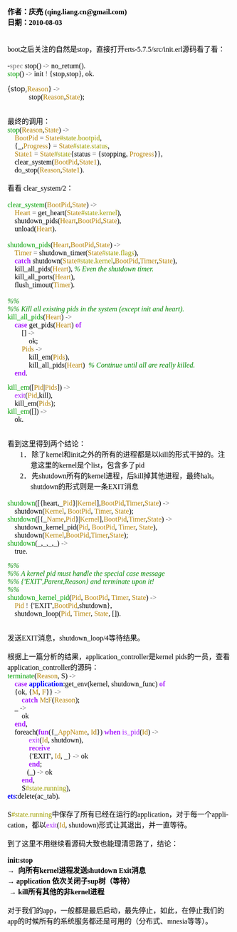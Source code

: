 <!--
author: qingliangcn
date: 2010-08-03
title: erlang init stop浅析
tags: Erlang,erlang停止过程,init,otp,stop
category: Erlang
status: publish
summary: 	作者：庆亮 (qing.liang.cn@gmail.com)	日期：2010-08-03	&nbsp;	&nbsp;	boot之后关注的自然是stop，直接打开erts-5.7.5/src/init.erl源码看了看：	&nbsp;	-spec stop() -&gt; no
-->

<p class="MsoNormal" style="margin: 0cm 0cm 0pt">
	<b style="mso-bidi-font-weight: normal"><font color="#000000"><font size="3"><span style="font-family: 宋体; mso-ascii-font-family: calibri; mso-ascii-theme-font: minor-latin; mso-fareast-font-family: 宋体; mso-fareast-theme-font: minor-fareast; mso-hansi-font-family: calibri; mso-hansi-theme-font: minor-latin">作者：庆亮</span><span lang="EN-US"><font face="Calibri"> (qing.liang.cn@gmail.com)<o:p></o:p></font></span></font></font></b>
</p>

<p class="MsoNormal" style="margin: 0cm 0cm 0pt">
	<b style="mso-bidi-font-weight: normal"><font color="#000000"><font size="3"><span style="font-family: 宋体; mso-ascii-font-family: calibri; mso-ascii-theme-font: minor-latin; mso-fareast-font-family: 宋体; mso-fareast-theme-font: minor-fareast; mso-hansi-font-family: calibri; mso-hansi-theme-font: minor-latin">日期：</span><span lang="EN-US"><font face="Calibri">2010-08-03<o:p></o:p></font></span></font></font></b>
</p>

<p class="MsoNormal" style="margin: 0cm 0cm 0pt">
	<span lang="EN-US"><o:p><font color="#000000" face="Calibri" size="3">&nbsp;</font></o:p></span>
</p>

<p class="MsoNormal" style="margin: 0cm 0cm 0pt">
	<span lang="EN-US"><o:p><font color="#000000" face="Calibri" size="3">&nbsp;</font></o:p></span>
</p>

<p class="MsoNormal" style="margin: 0cm 0cm 0pt">
	<font color="#000000"><font size="3"><span lang="EN-US"><font face="Calibri">boot</font></span><span style="font-family: 宋体; mso-ascii-font-family: calibri; mso-ascii-theme-font: minor-latin; mso-fareast-font-family: 宋体; mso-fareast-theme-font: minor-fareast; mso-hansi-font-family: calibri; mso-hansi-theme-font: minor-latin">之后关注的自然是</span><span lang="EN-US"><font face="Calibri">stop</font></span><span style="font-family: 宋体; mso-ascii-font-family: calibri; mso-ascii-theme-font: minor-latin; mso-fareast-font-family: 宋体; mso-fareast-theme-font: minor-fareast; mso-hansi-font-family: calibri; mso-hansi-theme-font: minor-latin">，直接打开</span><span lang="EN-US"><font face="Calibri">erts-5.7.5/src/init.erl</font></span><span style="font-family: 宋体; mso-ascii-font-family: calibri; mso-ascii-theme-font: minor-latin; mso-fareast-font-family: 宋体; mso-fareast-theme-font: minor-fareast; mso-hansi-font-family: calibri; mso-hansi-theme-font: minor-latin">源码看了看：</span></font></font>
</p>

<p class="MsoNormal" style="margin: 0cm 0cm 0pt">
	<span lang="EN-US"><o:p><font color="#000000" face="Calibri" size="3">&nbsp;</font></o:p></span>
</p>

<p align="left" class="MsoNormal" style="text-align: left; margin: 0cm 0cm 0pt">
	<font size="3"><span lang="EN-US" style="font-family: consolas; color: black">-</span><b><span lang="EN-US" style="font-family: consolas; color: #999999">spec</span></b><span lang="EN-US" style="font-family: consolas; color: black"> stop() </span><span lang="EN-US" style="font-family: consolas; color: #666666">-&gt;</span></font><font size="3"><span lang="EN-US" style="font-family: consolas; color: black"> no_return().</span><br />
	<span lang="EN-US" style="font-family: consolas; color: #00a000">stop</span><span lang="EN-US" style="font-family: consolas; color: black">() </span><span lang="EN-US" style="font-family: consolas; color: #666666">-&gt;</span><span lang="EN-US" style="font-family: consolas; color: black"> init </span><span lang="EN-US" style="font-family: consolas; color: #666666">!</span></font><font size="3"><span lang="EN-US" style="font-family: consolas; color: black"> {stop,stop}, ok.</span></font>
</p>

<p>
	<font size="3">{stop,<span lang="EN-US" style="font-family: consolas; color: darkgoldenrod">Reason</span><span lang="EN-US" style="font-family: consolas; color: black">} </span><span lang="EN-US" style="font-family: consolas; color: #666666">-&gt;</span></font><br />
	<span lang="EN-US" style="font-family: consolas; color: black"><font size="3">&nbsp;&nbsp;&nbsp;&nbsp;&nbsp;&nbsp;&nbsp;&nbsp;&nbsp;&nbsp;&nbsp; stop(</font></span><font size="3"><span lang="EN-US" style="font-family: consolas; color: darkgoldenrod">Reason</span><span lang="EN-US" style="font-family: consolas; color: black">,</span><span lang="EN-US" style="font-family: consolas; color: darkgoldenrod">State</span><span lang="EN-US" style="font-family: consolas; color: black">);<!--more--><o:p></o:p></span></font>
</p>

<p align="left" class="MsoNormal" style="text-align: left; margin: 0cm 0cm 0pt">
	<span lang="EN-US" style="font-family: consolas; color: black"><o:p><font size="3">&nbsp;</font></o:p></span>
</p>

<p align="left" class="MsoNormal" style="text-align: left; margin: 0cm 0cm 0pt">
	<span style="font-family: 宋体; color: black; mso-ascii-font-family: consolas; mso-fareast-font-family: 宋体; mso-fareast-theme-font: minor-fareast; mso-hansi-font-family: consolas"><font size="3">最终的调用：</font></span>
</p>

<p align="left" class="MsoNormal" style="text-align: left; margin: 0cm 0cm 0pt">
	<font size="3"><span lang="EN-US" style="font-family: consolas; color: #00a000">stop</span><span lang="EN-US" style="font-family: consolas; color: black">(</span><span lang="EN-US" style="font-family: consolas; color: darkgoldenrod">Reason</span><span lang="EN-US" style="font-family: consolas; color: black">,</span><span lang="EN-US" style="font-family: consolas; color: darkgoldenrod">State</span><span lang="EN-US" style="font-family: consolas; color: black">) </span><span lang="EN-US" style="font-family: consolas; color: #666666">-&gt;</span></font><br />
	<span lang="EN-US" style="font-family: consolas; color: black"><font size="3">&nbsp;&nbsp;&nbsp; </font></span><font size="3"><span lang="EN-US" style="font-family: consolas; color: darkgoldenrod">BootPid</span><span lang="EN-US" style="font-family: consolas; color: black"> </span><span lang="EN-US" style="font-family: consolas; color: #666666">=</span><span lang="EN-US" style="font-family: consolas; color: black"> </span><span lang="EN-US" style="font-family: consolas; color: darkgoldenrod">State</span><span lang="EN-US" style="font-family: consolas; color: #a0a000">#state.bootpid</span></font><font size="3"><span lang="EN-US" style="font-family: consolas; color: black">,<br />
	&nbsp;&nbsp;&nbsp; {_,</span><span lang="EN-US" style="font-family: consolas; color: darkgoldenrod">Progress</span><span lang="EN-US" style="font-family: consolas; color: black">} </span><span lang="EN-US" style="font-family: consolas; color: #666666">=</span><span lang="EN-US" style="font-family: consolas; color: black"> </span><span lang="EN-US" style="font-family: consolas; color: darkgoldenrod">State</span><span lang="EN-US" style="font-family: consolas; color: #a0a000">#state.status</span></font><font size="3"><span lang="EN-US" style="font-family: consolas; color: black">,<br />
	&nbsp;&nbsp;&nbsp; </span><span lang="EN-US" style="font-family: consolas; color: darkgoldenrod">State1</span><span lang="EN-US" style="font-family: consolas; color: black"> </span><span lang="EN-US" style="font-family: consolas; color: #666666">=</span><span lang="EN-US" style="font-family: consolas; color: black"> </span><span lang="EN-US" style="font-family: consolas; color: darkgoldenrod">State</span><span lang="EN-US" style="font-family: consolas; color: #a0a000">#state</span><span lang="EN-US" style="font-family: consolas; color: black">{status </span><span lang="EN-US" style="font-family: consolas; color: #666666">=</span><span lang="EN-US" style="font-family: consolas; color: black"> {stopping, </span><span lang="EN-US" style="font-family: consolas; color: darkgoldenrod">Progress</span></font><font size="3"><span lang="EN-US" style="font-family: consolas; color: black">}},<br />
	&nbsp;&nbsp;&nbsp; clear_system(</span><span lang="EN-US" style="font-family: consolas; color: darkgoldenrod">BootPid</span><span lang="EN-US" style="font-family: consolas; color: black">,</span><span lang="EN-US" style="font-family: consolas; color: darkgoldenrod">State1</span></font><font size="3"><span lang="EN-US" style="font-family: consolas; color: black">),<br />
	&nbsp;&nbsp;&nbsp; do_stop(</span><span lang="EN-US" style="font-family: consolas; color: darkgoldenrod">Reason</span><span lang="EN-US" style="font-family: consolas; color: black">,</span><span lang="EN-US" style="font-family: consolas; color: darkgoldenrod">State1</span><span lang="EN-US" style="font-family: consolas; color: black">).<o:p></o:p></span></font>
</p>

<p align="left" class="MsoNormal" style="text-align: left; margin: 0cm 0cm 0pt">
	<span lang="EN-US" style="font-family: consolas; color: black"><o:p><font size="3">&nbsp;</font></o:p></span>
</p>

<p class="MsoNormal" style="margin: 0cm 0cm 0pt">
	<font color="#000000"><font size="3"><span style="font-family: 宋体; mso-ascii-font-family: calibri; mso-ascii-theme-font: minor-latin; mso-fareast-font-family: 宋体; mso-fareast-theme-font: minor-fareast; mso-hansi-font-family: calibri; mso-hansi-theme-font: minor-latin">看看</span><span lang="EN-US"><font face="Calibri"> clear_system/2</font></span><span style="font-family: 宋体; mso-ascii-font-family: calibri; mso-ascii-theme-font: minor-latin; mso-fareast-font-family: 宋体; mso-fareast-theme-font: minor-fareast; mso-hansi-font-family: calibri; mso-hansi-theme-font: minor-latin">：</span></font></font>
</p>

<p class="MsoNormal" style="margin: 0cm 0cm 0pt">
	<span lang="EN-US"><o:p><font color="#000000" face="Calibri" size="3">&nbsp;</font></o:p></span>
</p>

<p align="left" class="MsoNormal" style="text-align: left; margin: 0cm 0cm 0pt">
	<font size="3"><span lang="EN-US" style="font-family: consolas; color: #00a000">clear_system</span><span lang="EN-US" style="font-family: consolas; color: black">(</span><span lang="EN-US" style="font-family: consolas; color: darkgoldenrod">BootPid</span><span lang="EN-US" style="font-family: consolas; color: black">,</span><span lang="EN-US" style="font-family: consolas; color: darkgoldenrod">State</span><span lang="EN-US" style="font-family: consolas; color: black">) </span><span lang="EN-US" style="font-family: consolas; color: #666666">-&gt;</span></font><br />
	<span lang="EN-US" style="font-family: consolas; color: black"><font size="3">&nbsp;&nbsp;&nbsp; </font></span><font size="3"><span lang="EN-US" style="font-family: consolas; color: darkgoldenrod">Heart</span><span lang="EN-US" style="font-family: consolas; color: black"> </span><span lang="EN-US" style="font-family: consolas; color: #666666">=</span><span lang="EN-US" style="font-family: consolas; color: black"> get_heart(</span><span lang="EN-US" style="font-family: consolas; color: darkgoldenrod">State</span><span lang="EN-US" style="font-family: consolas; color: #a0a000">#state.kernel</span></font><font size="3"><span lang="EN-US" style="font-family: consolas; color: black">),<br />
	&nbsp;&nbsp;&nbsp; shutdown_pids(</span><span lang="EN-US" style="font-family: consolas; color: darkgoldenrod">Heart</span><span lang="EN-US" style="font-family: consolas; color: black">,</span><span lang="EN-US" style="font-family: consolas; color: darkgoldenrod">BootPid</span><span lang="EN-US" style="font-family: consolas; color: black">,</span><span lang="EN-US" style="font-family: consolas; color: darkgoldenrod">State</span></font><font size="3"><span lang="EN-US" style="font-family: consolas; color: black">),<br />
	&nbsp;&nbsp;&nbsp; unload(</span><span lang="EN-US" style="font-family: consolas; color: darkgoldenrod">Heart</span></font><font size="3"><span lang="EN-US" style="font-family: consolas; color: black">).<br />
	&nbsp;&nbsp;&nbsp; </span><br />
	<span lang="EN-US" style="font-family: consolas; color: #00a000">shutdown_pids</span><span lang="EN-US" style="font-family: consolas; color: black">(</span><span lang="EN-US" style="font-family: consolas; color: darkgoldenrod">Heart</span><span lang="EN-US" style="font-family: consolas; color: black">,</span><span lang="EN-US" style="font-family: consolas; color: darkgoldenrod">BootPid</span><span lang="EN-US" style="font-family: consolas; color: black">,</span><span lang="EN-US" style="font-family: consolas; color: darkgoldenrod">State</span><span lang="EN-US" style="font-family: consolas; color: black">) </span><span lang="EN-US" style="font-family: consolas; color: #666666">-&gt;</span></font><br />
	<span lang="EN-US" style="font-family: consolas; color: black"><font size="3">&nbsp;&nbsp;&nbsp; </font></span><font size="3"><span lang="EN-US" style="font-family: consolas; color: darkgoldenrod">Timer</span><span lang="EN-US" style="font-family: consolas; color: black"> </span><span lang="EN-US" style="font-family: consolas; color: #666666">=</span><span lang="EN-US" style="font-family: consolas; color: black"> shutdown_timer(</span><span lang="EN-US" style="font-family: consolas; color: darkgoldenrod">State</span><span lang="EN-US" style="font-family: consolas; color: #a0a000">#state.flags</span></font><font size="3"><span lang="EN-US" style="font-family: consolas; color: black">),<br />
	&nbsp;&nbsp;&nbsp; </span><b><span lang="EN-US" style="font-family: consolas; color: #aa22ff">catch</span></b><span lang="EN-US" style="font-family: consolas; color: black"> shutdown(</span><span lang="EN-US" style="font-family: consolas; color: darkgoldenrod">State</span><span lang="EN-US" style="font-family: consolas; color: #a0a000">#state.kernel</span><span lang="EN-US" style="font-family: consolas; color: black">,</span><span lang="EN-US" style="font-family: consolas; color: darkgoldenrod">BootPid</span><span lang="EN-US" style="font-family: consolas; color: black">,</span><span lang="EN-US" style="font-family: consolas; color: darkgoldenrod">Timer</span><span lang="EN-US" style="font-family: consolas; color: black">,</span><span lang="EN-US" style="font-family: consolas; color: darkgoldenrod">State</span></font><font size="3"><span lang="EN-US" style="font-family: consolas; color: black">),<br />
	&nbsp;&nbsp;&nbsp; kill_all_pids(</span><span lang="EN-US" style="font-family: consolas; color: darkgoldenrod">Heart</span><span lang="EN-US" style="font-family: consolas; color: black">), </span><i><span lang="EN-US" style="font-family: consolas; color: #008800">% Even the shutdown timer.</span></i></font><br />
	<span lang="EN-US" style="font-family: consolas; color: black"><font size="3">&nbsp;&nbsp;&nbsp; kill_all_ports(</font></span><span lang="EN-US" style="font-family: consolas; color: darkgoldenrod"><font size="3">Heart</font></span><font size="3"><span lang="EN-US" style="font-family: consolas; color: black">),<br />
	&nbsp;&nbsp;&nbsp; flush_timout(</span><span lang="EN-US" style="font-family: consolas; color: darkgoldenrod">Timer</span></font><font size="3"><span lang="EN-US" style="font-family: consolas; color: black">).<br />
	&nbsp;&nbsp;&nbsp; </span><br />
	<i><span lang="EN-US" style="font-family: consolas; color: #008800">%%</span></i></font><br />
	<i><span lang="EN-US" style="font-family: consolas; color: #008800"><font size="3">%% Kill all existing pids in the system (except init and heart).</font></span></i><br />
	<font size="3"><span lang="EN-US" style="font-family: consolas; color: #00a000">kill_all_pids</span><span lang="EN-US" style="font-family: consolas; color: black">(</span><span lang="EN-US" style="font-family: consolas; color: darkgoldenrod">Heart</span><span lang="EN-US" style="font-family: consolas; color: black">) </span><span lang="EN-US" style="font-family: consolas; color: #666666">-&gt;</span></font><br />
	<span lang="EN-US" style="font-family: consolas; color: black"><font size="3">&nbsp;&nbsp;&nbsp; </font></span><font size="3"><b><span lang="EN-US" style="font-family: consolas; color: #aa22ff">case</span></b><span lang="EN-US" style="font-family: consolas; color: black"> get_pids(</span><span lang="EN-US" style="font-family: consolas; color: darkgoldenrod">Heart</span><span lang="EN-US" style="font-family: consolas; color: black">) </span><b><span lang="EN-US" style="font-family: consolas; color: #aa22ff">of</span></b></font><br />
	<span lang="EN-US" style="font-family: consolas; color: black"><font size="3">&nbsp;&nbsp;&nbsp;&nbsp;&nbsp;&nbsp;&nbsp; [] </font></span><span lang="EN-US" style="font-family: consolas; color: #666666"><font size="3">-&gt;</font></span><br />
	<span lang="EN-US" style="font-family: consolas; color: black"><font size="3">&nbsp;&nbsp;&nbsp;&nbsp;&nbsp;&nbsp;&nbsp;&nbsp;&nbsp;&nbsp;&nbsp; ok;<br />
	&nbsp;&nbsp;&nbsp;&nbsp;&nbsp;&nbsp;&nbsp; </font></span><font size="3"><span lang="EN-US" style="font-family: consolas; color: darkgoldenrod">Pids</span><span lang="EN-US" style="font-family: consolas; color: black"> </span><span lang="EN-US" style="font-family: consolas; color: #666666">-&gt;</span></font><br />
	<span lang="EN-US" style="font-family: consolas; color: black"><font size="3">&nbsp;&nbsp;&nbsp;&nbsp;&nbsp;&nbsp;&nbsp;&nbsp;&nbsp;&nbsp;&nbsp; kill_em(</font></span><span lang="EN-US" style="font-family: consolas; color: darkgoldenrod"><font size="3">Pids</font></span><font size="3"><span lang="EN-US" style="font-family: consolas; color: black">),<br />
	&nbsp;&nbsp;&nbsp;&nbsp;&nbsp;&nbsp;&nbsp;&nbsp;&nbsp;&nbsp;&nbsp; kill_all_pids(</span><span lang="EN-US" style="font-family: consolas; color: darkgoldenrod">Heart</span><span lang="EN-US" style="font-family: consolas; color: black">)&nbsp; </span><i><span lang="EN-US" style="font-family: consolas; color: #008800">% Continue until all are really killed.</span></i></font><br />
	<span lang="EN-US" style="font-family: consolas; color: black"><font size="3">&nbsp;&nbsp;&nbsp; </font></span><b><span lang="EN-US" style="font-family: consolas; color: #aa22ff"><font size="3">end</font></span></b><font size="3"><span lang="EN-US" style="font-family: consolas; color: black">.</span></font>
</p>

<p>
	<font size="3"><span lang="EN-US" style="font-family: consolas; color: #00a000">kill_em</span><span lang="EN-US" style="font-family: consolas; color: black">([</span><span lang="EN-US" style="font-family: consolas; color: darkgoldenrod">Pid</span><span lang="EN-US" style="font-family: consolas; color: black">|</span><span lang="EN-US" style="font-family: consolas; color: darkgoldenrod">Pids</span><span lang="EN-US" style="font-family: consolas; color: black">]) </span><span lang="EN-US" style="font-family: consolas; color: #666666">-&gt;</span></font><br />
	<span lang="EN-US" style="font-family: consolas; color: black"><font size="3">&nbsp;&nbsp;&nbsp; </font></span><font size="3"><span lang="EN-US" style="font-family: consolas; color: #aa22ff">exit</span><span lang="EN-US" style="font-family: consolas; color: black">(</span><span lang="EN-US" style="font-family: consolas; color: darkgoldenrod">Pid</span></font><font size="3"><span lang="EN-US" style="font-family: consolas; color: black">,kill),<br />
	&nbsp;&nbsp;&nbsp; kill_em(</span><span lang="EN-US" style="font-family: consolas; color: darkgoldenrod">Pids</span></font><font size="3"><span lang="EN-US" style="font-family: consolas; color: black">);</span><br />
	<span lang="EN-US" style="font-family: consolas; color: #00a000">kill_em</span><span lang="EN-US" style="font-family: consolas; color: black">([]) </span><span lang="EN-US" style="font-family: consolas; color: #666666">-&gt;</span></font><br />
	<span lang="EN-US" style="font-family: consolas; color: black"><font size="3">&nbsp;&nbsp;&nbsp; ok.<o:p></o:p></font></span>
</p>

<p align="left" class="MsoNormal" style="text-align: left; margin: 0cm 0cm 0pt">
	<span lang="EN-US" style="font-family: consolas; color: black"><o:p><font size="3">&nbsp;</font></o:p></span>
</p>

<p align="left" class="MsoNormal" style="text-align: left; margin: 0cm 0cm 0pt">
	<font size="3"><span style="font-family: 宋体; color: black; mso-ascii-font-family: consolas; mso-fareast-font-family: 宋体; mso-fareast-theme-font: minor-fareast; mso-hansi-font-family: consolas">看到这里得到两个结论：</span><span lang="EN-US" style="font-family: consolas; color: black"><o:p></o:p></span></font>
</p>

<p align="left" class="MsoListParagraph" style="text-align: left; text-indent: -18pt; margin: 0cm 0cm 0pt 39pt; mso-char-indent-count: 0; mso-list: l0 level1 lfo1">
	<span lang="EN-US" style="font-family: consolas; color: black; mso-fareast-font-family: consolas; mso-bidi-font-family: consolas"><span style="mso-list: ignore"><font size="3">1．</font><span style="font: 7pt 'times new roman'"> </span></span></span><font size="3"><span style="font-family: 宋体; color: black; mso-ascii-font-family: consolas; mso-fareast-font-family: 宋体; mso-fareast-theme-font: minor-fareast; mso-hansi-font-family: consolas">除了</span><span lang="EN-US" style="font-family: consolas; color: black">kernel</span><span style="font-family: 宋体; color: black; mso-ascii-font-family: consolas; mso-fareast-font-family: 宋体; mso-fareast-theme-font: minor-fareast; mso-hansi-font-family: consolas">和</span><span lang="EN-US" style="font-family: consolas; color: black">init</span><span style="font-family: 宋体; color: black; mso-ascii-font-family: consolas; mso-fareast-font-family: 宋体; mso-fareast-theme-font: minor-fareast; mso-hansi-font-family: consolas">之外的所有的进程都是以</span><span lang="EN-US" style="font-family: consolas; color: black">kill</span><span style="font-family: 宋体; color: black; mso-ascii-font-family: consolas; mso-fareast-font-family: 宋体; mso-fareast-theme-font: minor-fareast; mso-hansi-font-family: consolas">的形式干掉的。注意这里的</span><span lang="EN-US" style="font-family: consolas; color: black">kernel</span><span style="font-family: 宋体; color: black; mso-ascii-font-family: consolas; mso-fareast-font-family: 宋体; mso-fareast-theme-font: minor-fareast; mso-hansi-font-family: consolas">是个</span><span lang="EN-US" style="font-family: consolas; color: black">list</span><span style="font-family: 宋体; color: black; mso-ascii-font-family: consolas; mso-fareast-font-family: 宋体; mso-fareast-theme-font: minor-fareast; mso-hansi-font-family: consolas">，包含多了</span><span lang="EN-US" style="font-family: consolas; color: black">pid</span></font>
</p>

<p align="left" class="MsoListParagraph" style="text-align: left; text-indent: -18pt; margin: 0cm 0cm 0pt 39pt; mso-char-indent-count: 0; mso-list: l0 level1 lfo1">
	<span lang="EN-US" style="font-family: consolas; color: black; mso-fareast-font-family: consolas; mso-bidi-font-family: consolas"><span style="mso-list: ignore"><font size="3">2．</font><span style="font: 7pt 'times new roman'"> </span></span></span><font color="#000000"><font size="3"><span style="font-family: 宋体; mso-ascii-font-family: calibri; mso-ascii-theme-font: minor-latin; mso-fareast-font-family: 宋体; mso-fareast-theme-font: minor-fareast; mso-hansi-font-family: calibri; mso-hansi-theme-font: minor-latin">先</span><span lang="EN-US"><font face="Calibri">shutdown</font></span><span style="font-family: 宋体; mso-ascii-font-family: calibri; mso-ascii-theme-font: minor-latin; mso-fareast-font-family: 宋体; mso-fareast-theme-font: minor-fareast; mso-hansi-font-family: calibri; mso-hansi-theme-font: minor-latin">所有的</span><span lang="EN-US"><font face="Calibri">kernel</font></span><span style="font-family: 宋体; mso-ascii-font-family: calibri; mso-ascii-theme-font: minor-latin; mso-fareast-font-family: 宋体; mso-fareast-theme-font: minor-fareast; mso-hansi-font-family: calibri; mso-hansi-theme-font: minor-latin">进程，后</span><span lang="EN-US"><font face="Calibri">kill</font></span><span style="font-family: 宋体; mso-ascii-font-family: calibri; mso-ascii-theme-font: minor-latin; mso-fareast-font-family: 宋体; mso-fareast-theme-font: minor-fareast; mso-hansi-font-family: calibri; mso-hansi-theme-font: minor-latin">掉其他进程，最终</span><span lang="EN-US"><font face="Calibri">halt</font></span><span style="font-family: 宋体; mso-ascii-font-family: calibri; mso-ascii-theme-font: minor-latin; mso-fareast-font-family: 宋体; mso-fareast-theme-font: minor-fareast; mso-hansi-font-family: calibri; mso-hansi-theme-font: minor-latin">。</span><span lang="EN-US"><font face="Calibri">shutdown</font></span><span style="font-family: 宋体; mso-ascii-font-family: calibri; mso-ascii-theme-font: minor-latin; mso-fareast-font-family: 宋体; mso-fareast-theme-font: minor-fareast; mso-hansi-font-family: calibri; mso-hansi-theme-font: minor-latin">的形式则是一条</span><span lang="EN-US"><font face="Calibri">EXIT</font></span><span style="font-family: 宋体; mso-ascii-font-family: calibri; mso-ascii-theme-font: minor-latin; mso-fareast-font-family: 宋体; mso-fareast-theme-font: minor-fareast; mso-hansi-font-family: calibri; mso-hansi-theme-font: minor-latin">消息</span></font></font>
</p>

<p align="left" class="MsoNormal" style="text-align: left; margin: 0cm 0cm 0pt">
	<span lang="EN-US"><o:p><font color="#000000" face="Calibri" size="3">&nbsp;</font></o:p></span>
</p>

<p align="left" class="MsoNormal" style="text-align: left; margin: 0cm 0cm 0pt">
	<font size="3"><span lang="EN-US" style="font-family: consolas; color: #00a000">shutdown</span><span lang="EN-US" style="font-family: consolas; color: black">([{heart,_</span><span lang="EN-US" style="font-family: consolas; color: darkgoldenrod">Pid</span><span lang="EN-US" style="font-family: consolas; color: black">}|</span><span lang="EN-US" style="font-family: consolas; color: darkgoldenrod">Kernel</span><span lang="EN-US" style="font-family: consolas; color: black">],</span><span lang="EN-US" style="font-family: consolas; color: darkgoldenrod">BootPid</span><span lang="EN-US" style="font-family: consolas; color: black">,</span><span lang="EN-US" style="font-family: consolas; color: darkgoldenrod">Timer</span><span lang="EN-US" style="font-family: consolas; color: black">,</span><span lang="EN-US" style="font-family: consolas; color: darkgoldenrod">State</span><span lang="EN-US" style="font-family: consolas; color: black">) </span><span lang="EN-US" style="font-family: consolas; color: #666666">-&gt;</span></font><br />
	<span lang="EN-US" style="font-family: consolas; color: black"><font size="3">&nbsp;&nbsp;&nbsp; shutdown(</font></span><font size="3"><span lang="EN-US" style="font-family: consolas; color: darkgoldenrod">Kernel</span><span lang="EN-US" style="font-family: consolas; color: black">, </span><span lang="EN-US" style="font-family: consolas; color: darkgoldenrod">BootPid</span><span lang="EN-US" style="font-family: consolas; color: black">, </span><span lang="EN-US" style="font-family: consolas; color: darkgoldenrod">Timer</span><span lang="EN-US" style="font-family: consolas; color: black">, </span><span lang="EN-US" style="font-family: consolas; color: darkgoldenrod">State</span></font><font size="3"><span lang="EN-US" style="font-family: consolas; color: black">);</span><br />
	<span lang="EN-US" style="font-family: consolas; color: #00a000">shutdown</span><span lang="EN-US" style="font-family: consolas; color: black">([{_</span><span lang="EN-US" style="font-family: consolas; color: darkgoldenrod">Name</span><span lang="EN-US" style="font-family: consolas; color: black">,</span><span lang="EN-US" style="font-family: consolas; color: darkgoldenrod">Pid</span><span lang="EN-US" style="font-family: consolas; color: black">}|</span><span lang="EN-US" style="font-family: consolas; color: darkgoldenrod">Kernel</span><span lang="EN-US" style="font-family: consolas; color: black">],</span><span lang="EN-US" style="font-family: consolas; color: darkgoldenrod">BootPid</span><span lang="EN-US" style="font-family: consolas; color: black">,</span><span lang="EN-US" style="font-family: consolas; color: darkgoldenrod">Timer</span><span lang="EN-US" style="font-family: consolas; color: black">,</span><span lang="EN-US" style="font-family: consolas; color: darkgoldenrod">State</span><span lang="EN-US" style="font-family: consolas; color: black">) </span><span lang="EN-US" style="font-family: consolas; color: #666666">-&gt;</span></font><br />
	<span lang="EN-US" style="font-family: consolas; color: black"><font size="3">&nbsp;&nbsp;&nbsp; shutdown_kernel_pid(</font></span><font size="3"><span lang="EN-US" style="font-family: consolas; color: darkgoldenrod">Pid</span><span lang="EN-US" style="font-family: consolas; color: black">, </span><span lang="EN-US" style="font-family: consolas; color: darkgoldenrod">BootPid</span><span lang="EN-US" style="font-family: consolas; color: black">, </span><span lang="EN-US" style="font-family: consolas; color: darkgoldenrod">Timer</span><span lang="EN-US" style="font-family: consolas; color: black">, </span><span lang="EN-US" style="font-family: consolas; color: darkgoldenrod">State</span></font><font size="3"><span lang="EN-US" style="font-family: consolas; color: black">),<br />
	&nbsp;&nbsp;&nbsp; shutdown(</span><span lang="EN-US" style="font-family: consolas; color: darkgoldenrod">Kernel</span><span lang="EN-US" style="font-family: consolas; color: black">,</span><span lang="EN-US" style="font-family: consolas; color: darkgoldenrod">BootPid</span><span lang="EN-US" style="font-family: consolas; color: black">,</span><span lang="EN-US" style="font-family: consolas; color: darkgoldenrod">Timer</span><span lang="EN-US" style="font-family: consolas; color: black">,</span><span lang="EN-US" style="font-family: consolas; color: darkgoldenrod">State</span></font><font size="3"><span lang="EN-US" style="font-family: consolas; color: black">);</span><br />
	<span lang="EN-US" style="font-family: consolas; color: #00a000">shutdown</span><span lang="EN-US" style="font-family: consolas; color: black">(_,_,_,_) </span><span lang="EN-US" style="font-family: consolas; color: #666666">-&gt;</span></font><br />
	<span lang="EN-US" style="font-family: consolas; color: black"><font size="3">&nbsp;&nbsp;&nbsp; true.</font></span>
</p>

<p>
	<i><span lang="EN-US" style="font-family: consolas; color: #008800"><font size="3">%%</font></span></i><br />
	<i><span lang="EN-US" style="font-family: consolas; color: #008800"><font size="3">%% A kernel pid must handle the special case message</font></span></i><br />
	<i><span lang="EN-US" style="font-family: consolas; color: #008800"><font size="3">%% {&#39;EXIT&#39;,Parent,Reason} and terminate upon it!</font></span></i><br />
	<i><span lang="EN-US" style="font-family: consolas; color: #008800"><font size="3">%%</font></span></i><br />
	<font size="3"><span lang="EN-US" style="font-family: consolas; color: #00a000">shutdown_kernel_pid</span><span lang="EN-US" style="font-family: consolas; color: black">(</span><span lang="EN-US" style="font-family: consolas; color: darkgoldenrod">Pid</span><span lang="EN-US" style="font-family: consolas; color: black">, </span><span lang="EN-US" style="font-family: consolas; color: darkgoldenrod">BootPid</span><span lang="EN-US" style="font-family: consolas; color: black">, </span><span lang="EN-US" style="font-family: consolas; color: darkgoldenrod">Timer</span><span lang="EN-US" style="font-family: consolas; color: black">, </span><span lang="EN-US" style="font-family: consolas; color: darkgoldenrod">State</span><span lang="EN-US" style="font-family: consolas; color: black">) </span><span lang="EN-US" style="font-family: consolas; color: #666666">-&gt;</span></font><br />
	<span lang="EN-US" style="font-family: consolas; color: black"><font size="3">&nbsp;&nbsp;&nbsp; </font></span><font size="3"><span lang="EN-US" style="font-family: consolas; color: darkgoldenrod">Pid</span><span lang="EN-US" style="font-family: consolas; color: black"> </span><span lang="EN-US" style="font-family: consolas; color: #666666">!</span><span lang="EN-US" style="font-family: consolas; color: black"> {&#39;EXIT&#39;,</span><span lang="EN-US" style="font-family: consolas; color: darkgoldenrod">BootPid</span></font><font size="3"><span lang="EN-US" style="font-family: consolas; color: black">,shutdown},<br />
	&nbsp;&nbsp;&nbsp; shutdown_loop(</span><span lang="EN-US" style="font-family: consolas; color: darkgoldenrod">Pid</span><span lang="EN-US" style="font-family: consolas; color: black">, </span><span lang="EN-US" style="font-family: consolas; color: darkgoldenrod">Timer</span><span lang="EN-US" style="font-family: consolas; color: black">, </span><span lang="EN-US" style="font-family: consolas; color: darkgoldenrod">State</span><span lang="EN-US" style="font-family: consolas; color: black">, []).<o:p></o:p></span></font>
</p>

<p align="left" class="MsoNormal" style="text-align: left; margin: 0cm 0cm 0pt">
	<span lang="EN-US" style="font-family: consolas; color: black"><o:p><font size="3">&nbsp;</font></o:p></span>
</p>

<p align="left" class="MsoNormal" style="text-align: left; margin: 0cm 0cm 0pt">
	<font size="3"><span style="font-family: 宋体; color: black; mso-ascii-font-family: consolas; mso-fareast-font-family: 宋体; mso-fareast-theme-font: minor-fareast; mso-hansi-font-family: consolas">发送</span><span lang="EN-US" style="font-family: consolas; color: black">EXIT</span><span style="font-family: 宋体; color: black; mso-ascii-font-family: consolas; mso-fareast-font-family: 宋体; mso-fareast-theme-font: minor-fareast; mso-hansi-font-family: consolas">消息，</span><span lang="EN-US" style="font-family: consolas; color: black">shutdown_loop/4</span><span style="font-family: 宋体; color: black; mso-ascii-font-family: consolas; mso-fareast-font-family: 宋体; mso-fareast-theme-font: minor-fareast; mso-hansi-font-family: consolas">等待结果。</span></font>
</p>

<p align="left" class="MsoNormal" style="text-align: left; margin: 0cm 0cm 0pt">
	<span lang="EN-US"><o:p><font color="#000000" face="Calibri" size="3">&nbsp;</font></o:p></span>
</p>

<p align="left" class="MsoNormal" style="text-align: left; margin: 0cm 0cm 0pt">
	<font color="#000000"><font size="3"><span style="font-family: 宋体; mso-ascii-font-family: calibri; mso-ascii-theme-font: minor-latin; mso-fareast-font-family: 宋体; mso-fareast-theme-font: minor-fareast; mso-hansi-font-family: calibri; mso-hansi-theme-font: minor-latin">根据上一篇分析的结果，</span><span lang="EN-US"><font face="Calibri">application_controller</font></span><span style="font-family: 宋体; mso-ascii-font-family: calibri; mso-ascii-theme-font: minor-latin; mso-fareast-font-family: 宋体; mso-fareast-theme-font: minor-fareast; mso-hansi-font-family: calibri; mso-hansi-theme-font: minor-latin">是</span><span lang="EN-US"><font face="Calibri">kernel pids</font></span><span style="font-family: 宋体; mso-ascii-font-family: calibri; mso-ascii-theme-font: minor-latin; mso-fareast-font-family: 宋体; mso-fareast-theme-font: minor-fareast; mso-hansi-font-family: calibri; mso-hansi-theme-font: minor-latin">的一员，查看</span><span lang="EN-US"><font face="Calibri">application_controller</font></span><span style="font-family: 宋体; mso-ascii-font-family: calibri; mso-ascii-theme-font: minor-latin; mso-fareast-font-family: 宋体; mso-fareast-theme-font: minor-fareast; mso-hansi-font-family: calibri; mso-hansi-theme-font: minor-latin">的源码：</span></font></font>
</p>

<p align="left" class="MsoNormal" style="text-align: left; margin: 0cm 0cm 0pt">
	<font size="3"><span lang="EN-US" style="font-family: consolas; color: #00a000">terminate</span><span lang="EN-US" style="font-family: consolas; color: black">(</span><span lang="EN-US" style="font-family: consolas; color: darkgoldenrod">Reason</span><span lang="EN-US" style="font-family: consolas; color: black">, S) </span><span lang="EN-US" style="font-family: consolas; color: #666666">-&gt;</span></font><br />
	<span lang="EN-US" style="font-family: consolas; color: black"><font size="3">&nbsp;&nbsp;&nbsp; </font></span><font size="3"><b><span lang="EN-US" style="font-family: consolas; color: #aa22ff">case</span></b><span lang="EN-US" style="font-family: consolas; color: black"> </span><b><span lang="EN-US" style="font-family: consolas; color: blue">application</span></b><span lang="EN-US" style="font-family: consolas; color: black">:get_env(kernel, shutdown_func) </span><b><span lang="EN-US" style="font-family: consolas; color: #aa22ff">of</span></b></font><br />
	<span lang="EN-US" style="font-family: consolas; color: black"><font size="3">&nbsp;&nbsp;&nbsp; {ok, {</font></span><font size="3"><span lang="EN-US" style="font-family: consolas; color: darkgoldenrod">M</span><span lang="EN-US" style="font-family: consolas; color: black">, </span><span lang="EN-US" style="font-family: consolas; color: darkgoldenrod">F</span><span lang="EN-US" style="font-family: consolas; color: black">}} </span><span lang="EN-US" style="font-family: consolas; color: #666666">-&gt;</span></font><br />
	<span lang="EN-US" style="font-family: consolas; color: black"><font size="3">&nbsp;&nbsp;&nbsp;&nbsp;&nbsp;&nbsp;&nbsp; </font></span><font size="3"><b><span lang="EN-US" style="font-family: consolas; color: #aa22ff">catch</span></b><span lang="EN-US" style="font-family: consolas; color: black"> </span><span lang="EN-US" style="font-family: consolas; color: darkgoldenrod">M</span><span lang="EN-US" style="font-family: consolas; color: black">:</span><span lang="EN-US" style="font-family: consolas; color: darkgoldenrod">F</span><span lang="EN-US" style="font-family: consolas; color: black">(</span><span lang="EN-US" style="font-family: consolas; color: darkgoldenrod">Reason</span></font><font size="3"><span lang="EN-US" style="font-family: consolas; color: black">);<br />
	&nbsp;&nbsp;&nbsp; _ </span><span lang="EN-US" style="font-family: consolas; color: #666666">-&gt;</span></font><br />
	<span lang="EN-US" style="font-family: consolas; color: black"><font size="3">&nbsp;&nbsp;&nbsp;&nbsp;&nbsp;&nbsp;&nbsp; ok<br />
	&nbsp;&nbsp;&nbsp; </font></span><b><span lang="EN-US" style="font-family: consolas; color: #aa22ff"><font size="3">end</font></span></b><font size="3"><span lang="EN-US" style="font-family: consolas; color: black">,<br />
	&nbsp;&nbsp;&nbsp; foreach(</span><b><span lang="EN-US" style="font-family: consolas; color: #aa22ff">fun</span></b><span lang="EN-US" style="font-family: consolas; color: black">({_</span><span lang="EN-US" style="font-family: consolas; color: darkgoldenrod">AppName</span><span lang="EN-US" style="font-family: consolas; color: black">, </span><span lang="EN-US" style="font-family: consolas; color: darkgoldenrod">Id</span><span lang="EN-US" style="font-family: consolas; color: black">}) </span><b><span lang="EN-US" style="font-family: consolas; color: #aa22ff">when</span></b><span lang="EN-US" style="font-family: consolas; color: black"> </span><span lang="EN-US" style="font-family: consolas; color: #aa22ff">is_pid</span><span lang="EN-US" style="font-family: consolas; color: black">(</span><span lang="EN-US" style="font-family: consolas; color: darkgoldenrod">Id</span><span lang="EN-US" style="font-family: consolas; color: black">) </span><span lang="EN-US" style="font-family: consolas; color: #666666">-&gt;</span></font><br />
	<font size="3"><span lang="EN-US" style="font-family: consolas; color: black">&nbsp;&nbsp;&nbsp;&nbsp;&nbsp;&nbsp;&nbsp;&nbsp;&nbsp;&nbsp;&nbsp; </span><span lang="EN-US" style="font-family: consolas; color: #aa22ff">exit</span><span lang="EN-US" style="font-family: consolas; color: black">(</span><span lang="EN-US" style="font-family: consolas; color: darkgoldenrod">Id</span></font><font size="3"><span lang="EN-US" style="font-family: consolas; color: black">, shutdown),<br />
	&nbsp;&nbsp;&nbsp;&nbsp;&nbsp;&nbsp;&nbsp;&nbsp;&nbsp;&nbsp;&nbsp; </span><b><span lang="EN-US" style="font-family: consolas; color: #aa22ff">receive</span></b></font><br />
	<span lang="EN-US" style="font-family: consolas; color: black"><font size="3">&nbsp;&nbsp;&nbsp;&nbsp;&nbsp;&nbsp;&nbsp;&nbsp;&nbsp;&nbsp;&nbsp; {&#39;EXIT&#39;, </font></span><font size="3"><span lang="EN-US" style="font-family: consolas; color: darkgoldenrod">Id</span><span lang="EN-US" style="font-family: consolas; color: black">, _} </span><span lang="EN-US" style="font-family: consolas; color: #666666">-&gt;</span></font><font size="3"><span lang="EN-US" style="font-family: consolas; color: black"> ok<br />
	&nbsp;&nbsp;&nbsp;&nbsp;&nbsp;&nbsp;&nbsp;&nbsp;&nbsp;&nbsp;&nbsp; </span><b><span lang="EN-US" style="font-family: consolas; color: #aa22ff">end</span></b></font><font size="3"><span lang="EN-US" style="font-family: consolas; color: black">;<br />
	&nbsp;&nbsp;&nbsp;&nbsp;&nbsp;&nbsp;&nbsp;&nbsp;&nbsp;&nbsp; (_) </span><span lang="EN-US" style="font-family: consolas; color: #666666">-&gt;</span></font><font size="3"><span lang="EN-US" style="font-family: consolas; color: black"> ok<br />
	&nbsp;&nbsp;&nbsp;&nbsp;&nbsp;&nbsp;&nbsp; </span><b><span lang="EN-US" style="font-family: consolas; color: #aa22ff">end</span></b></font><font size="3"><span lang="EN-US" style="font-family: consolas; color: black">,<br />
	&nbsp;&nbsp;&nbsp;&nbsp;&nbsp;&nbsp;&nbsp; S</span><span lang="EN-US" style="font-family: consolas; color: #a0a000">#state.running</span></font><font size="3"><span lang="EN-US" style="font-family: consolas; color: black">),</span><br />
	<b><span lang="EN-US" style="font-family: consolas; color: blue">ets</span></b><span lang="EN-US" style="font-family: consolas; color: black">:delete(ac_tab).<o:p></o:p></span></font>
</p>

<p align="left" class="MsoNormal" style="text-align: left; margin: 0cm 0cm 0pt">
	<span lang="EN-US" style="font-family: consolas; color: black"><o:p><font size="3">&nbsp;</font></o:p></span>
</p>

<p align="left" class="MsoNormal" style="text-align: left; margin: 0cm 0cm 0pt">
	<font size="3"><span lang="EN-US" style="font-family: consolas; color: black">S</span><span lang="EN-US" style="font-family: consolas; color: #a0a000">#state.running</span><font color="#000000"><span style="font-family: 宋体; mso-ascii-font-family: calibri; mso-ascii-theme-font: minor-latin; mso-fareast-font-family: 宋体; mso-fareast-theme-font: minor-fareast; mso-hansi-font-family: calibri; mso-hansi-theme-font: minor-latin">中保存了所有已经在运行的</span><span lang="EN-US"><font face="Calibri">application</font></span><span style="font-family: 宋体; mso-ascii-font-family: calibri; mso-ascii-theme-font: minor-latin; mso-fareast-font-family: 宋体; mso-fareast-theme-font: minor-fareast; mso-hansi-font-family: calibri; mso-hansi-theme-font: minor-latin">，对于每一个</span><span lang="EN-US"><font face="Calibri">application</font></span><span style="font-family: 宋体; mso-ascii-font-family: calibri; mso-ascii-theme-font: minor-latin; mso-fareast-font-family: 宋体; mso-fareast-theme-font: minor-fareast; mso-hansi-font-family: calibri; mso-hansi-theme-font: minor-latin">，都以</span></font><span lang="EN-US" style="font-family: consolas; color: #aa22ff">exit</span><span lang="EN-US" style="font-family: consolas; color: black">(</span><span lang="EN-US" style="font-family: consolas; color: darkgoldenrod">Id</span><span lang="EN-US" style="font-family: consolas; color: black">, shutdown)</span><span style="font-family: 宋体; color: black; mso-ascii-font-family: consolas; mso-fareast-font-family: 宋体; mso-fareast-theme-font: minor-fareast; mso-hansi-font-family: consolas">形式让其退出，并一直等待。</span></font>
</p>

<p align="left" class="MsoNormal" style="text-align: left; text-indent: 9pt; margin: 0cm 0cm 0pt">
	<span lang="EN-US"><o:p><font color="#000000" face="Calibri" size="3">&nbsp;</font></o:p></span>
</p>

<p align="left" class="MsoNormal" style="text-align: left; margin: 0cm 0cm 0pt">
	<span style="font-family: 宋体; mso-ascii-font-family: calibri; mso-ascii-theme-font: minor-latin; mso-fareast-font-family: 宋体; mso-fareast-theme-font: minor-fareast; mso-hansi-font-family: calibri; mso-hansi-theme-font: minor-latin"><font color="#000000" size="3">到了这里不用继续看源码大致也能理清思路了，结论：</font></span>
</p>

<p align="left" class="MsoNormal" style="text-align: left; margin: 0cm 0cm 0pt">
	<span lang="EN-US"><o:p><font color="#000000" face="Calibri" size="3">&nbsp;</font></o:p></span>
</p>

<p align="left" class="MsoNormal" style="text-align: left; margin: 0cm 0cm 0pt">
	<b style="mso-bidi-font-weight: normal"><span lang="EN-US"><font face="Calibri"><font size="3"><font color="#000000">init:stop<span style="mso-spacerun: yes">&nbsp; </span><o:p></o:p></font></font></font></span></b>
</p>

<p align="left" class="MsoNormal" style="text-align: left; margin: 0cm 0cm 0pt">
	<font size="3"><font color="#000000"><b style="mso-bidi-font-weight: normal"><span style="font-family: 宋体; mso-ascii-font-family: calibri; mso-ascii-theme-font: minor-latin; mso-fareast-font-family: 宋体; mso-fareast-theme-font: minor-fareast; mso-hansi-font-family: calibri; mso-hansi-theme-font: minor-latin">&rarr;</span><span lang="EN-US"><span style="mso-spacerun: yes"><font face="Calibri">&nbsp; </font></span></span></b><b style="mso-bidi-font-weight: normal"><span style="font-family: 宋体; mso-ascii-font-family: calibri; mso-ascii-theme-font: minor-latin; mso-fareast-font-family: 宋体; mso-fareast-theme-font: minor-fareast; mso-hansi-font-family: calibri; mso-hansi-theme-font: minor-latin">向所有</span><span lang="EN-US"><font face="Calibri">kernel</font></span></b><b style="mso-bidi-font-weight: normal"><span style="font-family: 宋体; mso-ascii-font-family: calibri; mso-ascii-theme-font: minor-latin; mso-fareast-font-family: 宋体; mso-fareast-theme-font: minor-fareast; mso-hansi-font-family: calibri; mso-hansi-theme-font: minor-latin">进程发送</span><span lang="EN-US"><font face="Calibri">shutdown Exit</font></span></b><b style="mso-bidi-font-weight: normal"><span style="font-family: 宋体; mso-ascii-font-family: calibri; mso-ascii-theme-font: minor-latin; mso-fareast-font-family: 宋体; mso-fareast-theme-font: minor-fareast; mso-hansi-font-family: calibri; mso-hansi-theme-font: minor-latin">消息</span><font face="Calibri"> <span lang="EN-US"><o:p></o:p></span></font></b></font></font>
</p>

<p align="left" class="MsoNormal" style="text-align: left; margin: 0cm 0cm 0pt">
	<font size="3"><font color="#000000"><b style="mso-bidi-font-weight: normal"><span style="font-family: 宋体; mso-ascii-font-family: calibri; mso-ascii-theme-font: minor-latin; mso-fareast-font-family: 宋体; mso-fareast-theme-font: minor-fareast; mso-hansi-font-family: calibri; mso-hansi-theme-font: minor-latin">&rarr;</span><span lang="EN-US"><font face="Calibri"> application </font></span></b><b style="mso-bidi-font-weight: normal"><span style="font-family: 宋体; mso-ascii-font-family: calibri; mso-ascii-theme-font: minor-latin; mso-fareast-font-family: 宋体; mso-fareast-theme-font: minor-fareast; mso-hansi-font-family: calibri; mso-hansi-theme-font: minor-latin">依次关闭子</span><span lang="EN-US"><font face="Calibri">sup</font></span></b><b style="mso-bidi-font-weight: normal"><span style="font-family: 宋体; mso-ascii-font-family: calibri; mso-ascii-theme-font: minor-latin; mso-fareast-font-family: 宋体; mso-fareast-theme-font: minor-fareast; mso-hansi-font-family: calibri; mso-hansi-theme-font: minor-latin">树（等待）</span><span lang="EN-US"><o:p></o:p></span></b></font></font>
</p>

<p align="left" class="MsoNormal" style="text-align: left; margin: 0cm 0cm 0pt">
	<font size="3"><font color="#000000"><b style="mso-bidi-font-weight: normal"><span lang="EN-US"><span style="mso-spacerun: yes"><font face="Calibri">&nbsp;</font></span></span></b><b style="mso-bidi-font-weight: normal"><span style="font-family: 宋体; mso-ascii-font-family: calibri; mso-ascii-theme-font: minor-latin; mso-fareast-font-family: 宋体; mso-fareast-theme-font: minor-fareast; mso-hansi-font-family: calibri; mso-hansi-theme-font: minor-latin">&rarr;</span><span lang="EN-US"><font face="Calibri"> kill</font></span></b><b style="mso-bidi-font-weight: normal"><span style="font-family: 宋体; mso-ascii-font-family: calibri; mso-ascii-theme-font: minor-latin; mso-fareast-font-family: 宋体; mso-fareast-theme-font: minor-fareast; mso-hansi-font-family: calibri; mso-hansi-theme-font: minor-latin">所有其他的非</span><span lang="EN-US"><font face="Calibri">kernel</font></span></b><b style="mso-bidi-font-weight: normal"><span style="font-family: 宋体; mso-ascii-font-family: calibri; mso-ascii-theme-font: minor-latin; mso-fareast-font-family: 宋体; mso-fareast-theme-font: minor-fareast; mso-hansi-font-family: calibri; mso-hansi-theme-font: minor-latin">进程</span><span lang="EN-US"><o:p></o:p></span></b></font></font>
</p>

<p align="left" class="MsoNormal" style="text-align: left; margin: 0cm 0cm 0pt">
	<span lang="EN-US"><o:p><font color="#000000" face="Calibri" size="3">&nbsp;</font></o:p></span>
</p>

<p align="left" class="MsoNormal" style="text-align: left; margin: 0cm 0cm 0pt">
	<font size="3"><font color="#000000"><span style="font-family: 宋体; mso-ascii-font-family: calibri; mso-ascii-theme-font: minor-latin; mso-fareast-font-family: 宋体; mso-fareast-theme-font: minor-fareast; mso-hansi-font-family: calibri; mso-hansi-theme-font: minor-latin">对于我们的</span><span lang="EN-US"><font face="Calibri">app</font></span><span style="font-family: 宋体; mso-ascii-font-family: calibri; mso-ascii-theme-font: minor-latin; mso-fareast-font-family: 宋体; mso-fareast-theme-font: minor-fareast; mso-hansi-font-family: calibri; mso-hansi-theme-font: minor-latin">，一般都是最后启动，最先停止，如此，在停止我们的</span><span lang="EN-US"><font face="Calibri">app</font></span><span style="font-family: 宋体; mso-ascii-font-family: calibri; mso-ascii-theme-font: minor-latin; mso-fareast-font-family: 宋体; mso-fareast-theme-font: minor-fareast; mso-hansi-font-family: calibri; mso-hansi-theme-font: minor-latin">的时候所有的系统服务都还是可用的（分布式、</span><span lang="EN-US"><font face="Calibri">mnesia</font></span><span style="font-family: 宋体; mso-ascii-font-family: calibri; mso-ascii-theme-font: minor-latin; mso-fareast-font-family: 宋体; mso-fareast-theme-font: minor-fareast; mso-hansi-font-family: calibri; mso-hansi-theme-font: minor-latin">等等）。</span></font></font>
</p>
